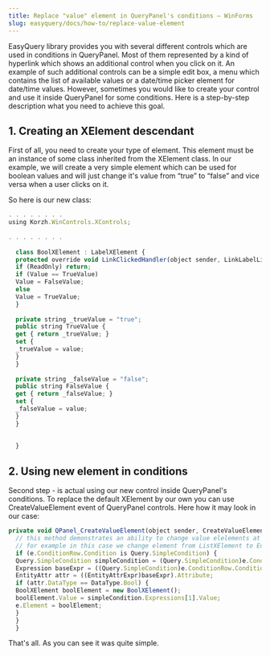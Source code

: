 ```yaml
---
title: Replace "value" element in QueryPanel's conditions — WinForms
slug: easyquery/docs/how-to/replace-value-element
---
```



EasyQuery library provides you with several different controls which are used in conditions in QueryPanel. Most of them represented by a kind of hyperlink which shows an additional control when you click on it. An example of such additional controls can be a simple edit box, a menu which contains the list of available values or a date/time picker element for date/time values. However, sometimes you would like to create your control and use it inside QueryPanel for some conditions. Here is a step-by-step description what you need to achieve this goal.

## 1. Creating an XElement descendant

First of all, you need to create your type of element. This element must be an instance of some class inherited from the XElement class. In our example, we will create a very simple element which can be used for boolean values and will just change it's value from “true” to “false” and vice versa when a user clicks on it.

So here is our new class: 

```js
. . . . . . . . 
using Korzh.WinControls.XControls;
 
. . . . . . . . 
 
  class BoolXElement : LabelXElement {
  protected override void LinkClickedHandler(object sender, LinkLabelLinkClickedEventArgs e) {
  if (ReadOnly) return;
  if (Value == TrueValue)
  Value = FalseValue;
  else
  Value = TrueValue;
  }
 
  private string _trueValue = "true";
  public string TrueValue {
  get { return _trueValue; }
  set {
  _trueValue = value;
  }
  }
 
  private string _falseValue = "false";
  public string FalseValue {
  get { return _falseValue; }
  set {
  _falseValue = value;
  }
  }
 
 
  }
```

## 2. Using new element in conditions

Second step - is actual using our new control inside QueryPanel's conditions. To replace the default XElement by our own you can use CreateValueElement event of QueryPanel controls. Here how it may look in our case: 

```js
private void QPanel_CreateValueElement(object sender, CreateValueElementEventArgs e) {
  // this method demonstrates an ability to change value elelements at run-time
  // for example in this case we change element from ListXElement to EditXElement if list of available values is too long
  if (e.ConditionRow.Condition is Query.SimpleCondition) {
  Query.SimpleCondition simpleCondition = (Query.SimpleCondition)e.ConditionRow.Condition; 
  Expression baseExpr = ((Query.SimpleCondition)e.ConditionRow.Condition).BaseExpr;
  EntityAttr attr = ((EntityAttrExpr)baseExpr).Attribute;
  if (attr.DataType == DataType.Bool) {
  BoolXElement boolElement = new BoolXElement();
  boolElement.Value = simpleCondition.Expressions[1].Value;
  e.Element = boolElement; 
  }
  }
  }
```
That's all. As you can see it was quite simple.